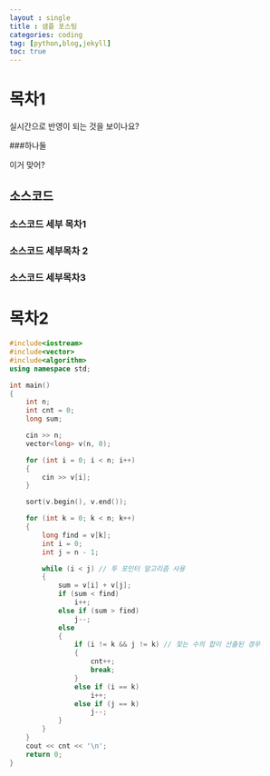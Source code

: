 ```yaml
---
layout : single
title : 샘플 포스팅
categories: coding
tag: [python,blog,jekyll]
toc: true
---
```

# 목차1





실시간으로 반영이 되는 것을 보이나요?

###하나둘



이거 맞어?

## 소스코드 

### 소스코드 세부 목차1

### 소스코드 세부목차 2

### 소스코드 세부목차3



# 목차2





```c++
#include<iostream>
#include<vector>
#include<algorithm>
using namespace std;

int main()
{
	int n;
	int cnt = 0;
	long sum;

	cin >> n;
	vector<long> v(n, 0);

	for (int i = 0; i < n; i++)
	{
		cin >> v[i];
	}

	sort(v.begin(), v.end());

	for (int k = 0; k < n; k++)
	{
		long find = v[k];
		int i = 0;
		int j = n - 1;

		while (i < j) // 투 포인터 알고리즘 사용
		{
			sum = v[i] + v[j];
			if (sum < find) 
				i++;
			else if (sum > find)
				j--;
			else
			{
				if (i != k && j != k) // 찾는 수의 합이 산출된 경우
				{
					cnt++;
					break;
				}
				else if (i == k)
					i++;
				else if (j == k)
					j--;
			}
		}
	}
	cout << cnt << '\n';
	return 0;
}
```

